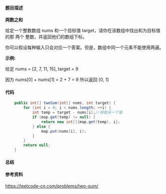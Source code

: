 

#### 题目描述

**两数之和**

给定一个整数数组 nums 和一个目标值 target，请你在该数组中找出和为目标值的那 两个 整数，并返回他们的数组下标。

你可以假设每种输入只会对应一个答案。但是，数组中同一个元素不能使用两遍。

 

**示例:**

给定 nums = [2, 7, 11, 15], target = 9

因为 nums[0] + nums[1] = 2 + 7 = 9
所以返回 [0, 1]



#### 代码



```java
    public int[] twoSum(int[] nums, int target) {
        for (int i = 0; i < nums.length; ++i) {
            int temp = target - nums[i];//获取另一个值
            if (map.get(temp) != null) {
                return new int[]{map.get(temp), i};
            } else {
                map.put(nums[i], i);
            }
        }
        return null;
    }
```





#### 总结





#### 参考资料

https://leetcode-cn.com/problems/two-sum/

